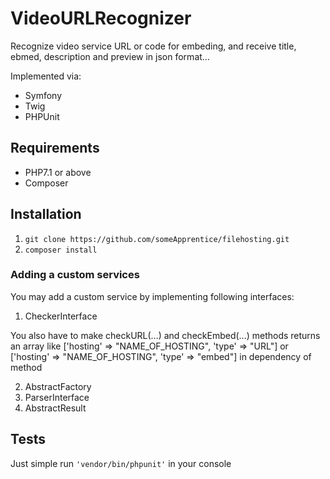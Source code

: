 # VideoURLRecognizer

Recognize video service URL or code for embeding, and receive title, ebmed, description and preview in json format...

Implemented via:
* Symfony
* Twig
* PHPUnit

## Requirements
* PHP7.1 or above
* Composer

## Installation
1. `git clone https://github.com/someApprentice/filehosting.git`
1. `composer install`

### Adding a custom services
You may add a custom service by implementing following interfaces:

1. CheckerInterface

You also have to make checkURL(...) and checkEmbed(...) methods returns an array like ['hosting' => "NAME_OF_HOSTING", 'type' => "URL"] or ['hosting' => "NAME_OF_HOSTING", 'type' => "embed"] in dependency of method 

2. AbstractFactory
3. ParserInterface
4. AbstractResult

## Tests
Just simple run `'vendor/bin/phpunit'` in your console
